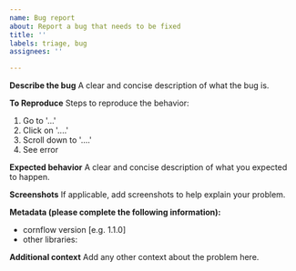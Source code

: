 ```yaml
---
name: Bug report
about: Report a bug that needs to be fixed
title: ''
labels: triage, bug
assignees: ''

---
```


**Describe the bug**
A clear and concise description of what the bug is.

**To Reproduce**
Steps to reproduce the behavior:
1. Go to '...'
2. Click on '....'
3. Scroll down to '....'
4. See error

**Expected behavior**
A clear and concise description of what you expected to happen.

**Screenshots**
If applicable, add screenshots to help explain your problem.

**Metadata (please complete the following information):**
 - cornflow version [e.g. 1.1.0]
 - other libraries: 

**Additional context**
Add any other context about the problem here.

